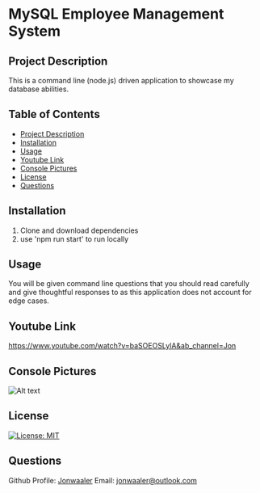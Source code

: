 # MySQL Employee Management System

## Project Description <a name='project-desc'></a>

This is a command line (node.js) driven application to showcase my database abilities.

## Table of Contents

- [Project Description](#project-desc)
- [Installation](#installation)
- [Usage](#usage)
- [Youtube Link](#weblink)
- [Console Pictures](#picture)
- [License](#license)
- [Questions](#questions)

## Installation <a name='installation'></a>

1. Clone and download dependencies
2. use 'npm run start' to run locally

## Usage <a name='usage'></a>

You will be given command line questions that you should read carefully and give thoughtful responses to as this application does not account for edge cases.

## Youtube Link <a name='weblink'></a>

https://www.youtube.com/watch?v=baSOEOSLylA&ab_channel=Jon

## Console Pictures <a name='picture'></a>

![Alt text](https://i.imgur.com/7hca3Lz.png)

## License <a name='license'></a>

[![License: MIT](https://img.shields.io/badge/License-MIT-yellow.svg)](https://opensource.org/licenses/MIT)

## Questions <a name='questions'></a>

Github Profile: [Jonwaaler](https://github.com/jonwaaler)
Email: jonwaaler@outlook.com
